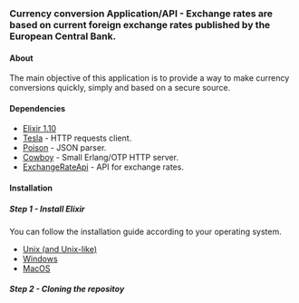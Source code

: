 ### Currency conversion Application/API - Exchange rates are based on current foreign exchange rates published by the European Central Bank.

#### About
The main objective of this application is to provide a way to make currency conversions quickly, simply and based on a secure source.

#### Dependencies

* [Elixir 1.10](https://elixir-lang.org/)
* [Tesla](https://github.com/teamon/tesla) - HTTP requests client.
* [Poison](https://github.com/devinus/poison) - JSON parser.
* [Cowboy](https://github.com/ninenines/cowboy) - Small Erlang/OTP HTTP server.
* [ExchangeRateApi](https://exchangeratesapi.io/) - API for exchange rates.

#### Installation 

##### Step 1 - Install Elixir

You can follow the installation guide according to your operating system.

* [Unix (and Unix-like)](https://elixir-lang.org/install.html#unix-and-unix-like)
* [Windows](https://elixir-lang.org/install.html#windows)
* [MacOS](https://elixir-lang.org/install.html#macos)

##### Step 2 - Cloning the repositoy
